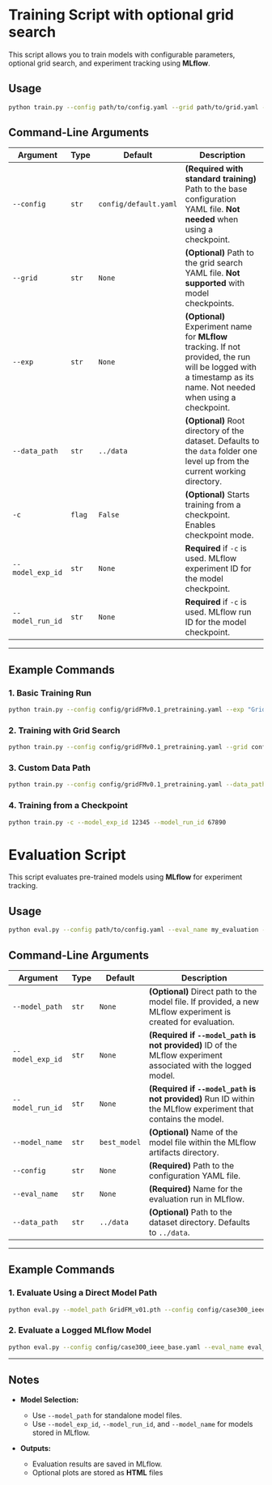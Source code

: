 # Training Script with optional grid search

This script allows you to train models with configurable parameters, optional grid search, and experiment tracking using **MLflow**.

## Usage

```bash
python train.py --config path/to/config.yaml --grid path/to/grid.yaml --exp my_experiment --data_path /path/to/data
```

## Command-Line Arguments

| Argument          | Type   | Default                  | Description                                                         |
|-------------------|--------|--------------------------|---------------------------------------------------------------------|
| `--config`        | `str`  | `config/default.yaml`    | **(Required with standard training)** Path to the base configuration YAML file. **Not needed** when using a checkpoint. |
| `--grid`          | `str`  | `None`                   | **(Optional)** Path to the grid search YAML file. **Not supported** with model checkpoints. |
| `--exp`           | `str`  | `None`                   | **(Optional)** Experiment name for **MLflow** tracking. If not provided, the run will be logged with a timestamp as its name. Not needed when using a checkpoint. |
| `--data_path`     | `str`  | `../data`                | **(Optional)** Root directory of the dataset. Defaults to the `data` folder one level up from the current working directory. |
| `-c`              | `flag` | `False`                  | **(Optional)** Starts training from a checkpoint. Enables checkpoint mode. |
| `--model_exp_id`  | `str`  | `None`                   | **Required** if `-c` is used. MLflow experiment ID for the model checkpoint.  |
| `--model_run_id`  | `str`  | `None`                   |  **Required** if `-c` is used. MLflow run ID for the model checkpoint. |

---

## Example Commands

### **1. Basic Training Run**
```bash
python train.py --config config/gridFMv0.1_pretraining.yaml --exp "GridFMv0.1_pretraining"
```

### **2. Training with Grid Search**
```bash
python train.py --config config/gridFMv0.1_pretraining.yaml --grid config/grid_search_baseline.yaml
```

### **3. Custom Data Path**
```bash
python train.py --config config/gridFMv0.1_pretraining.yaml --data_path /dccstor/gridfm/PowerGraph
```

### **4. Training from a Checkpoint**
```bash
python train.py -c --model_exp_id 12345 --model_run_id 67890
```



# Evaluation Script

This script evaluates pre-trained models using **MLflow** for experiment tracking.

## Usage

```bash
python eval.py --config path/to/config.yaml --eval_name my_evaluation --model_exp_id my_MLflow_experiment_id --model_run_id my_MLflow_run_id --model_name model_name_in_MLflow
```

## Command-Line Arguments

| Argument          | Type   | Default                  | Description                                                                                                                     |
|-------------------|--------|--------------------------|---------------------------------------------------------------------------------------------------------------------------------|
| `--model_path`    | `str`  | `None`                   | **(Optional)** Direct path to the model file. If provided, a new MLflow experiment is created for evaluation.                   |
| `--model_exp_id`  | `str`  | `None`                   | **(Required if `--model_path` is not provided)** ID of the MLflow experiment associated with the logged model.                  |
| `--model_run_id`  | `str`  | `None`                   | **(Required if `--model_path` is not provided)** Run ID within the MLflow experiment that contains the model.                   |
| `--model_name`    | `str`  | `best_model`             | **(Optional)** Name of the model file within the MLflow artifacts directory.                                                     |
| `--config`        | `str`  | `None`                   | **(Required)** Path to the configuration YAML file.                                                                              |
| `--eval_name`     | `str`  | `None`                   | **(Required)** Name for the evaluation run in MLflow.                                                                            |
| `--data_path`     | `str`  | `../data`                | **(Optional)** Path to the dataset directory. Defaults to `../data`.                                                             |

---

## Example Commands

### **1. Evaluate Using a Direct Model Path**
```bash
python eval.py --model_path GridFM_v01.pth --config config/case300_ieee_base.yaml --eval_name eval_case300
```

### **2. Evaluate a Logged MLflow Model**
```bash
python eval.py --config config/case300_ieee_base.yaml --eval_name eval_case300 --model_exp_id 1 --model_run_id abcdef123456 --model_name best_model
```

---

## Notes

- **Model Selection:**
  - Use `--model_path` for standalone model files.
  - Use `--model_exp_id`, `--model_run_id`, and `--model_name` for models stored in MLflow.

- **Outputs:**
  - Evaluation results are saved in MLflow.
  - Optional plots are stored as **HTML** files

